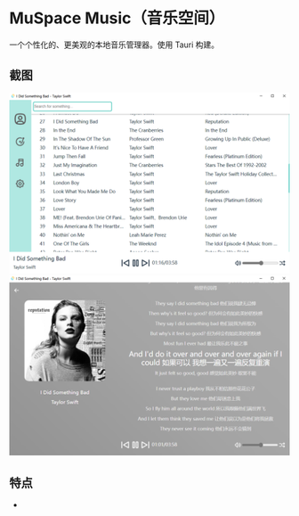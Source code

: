 # MuSpace Music（音乐空间）

一个个性化的、更美观的本地音乐管理器。使用 Tauri 构建。

## 截图
![img](./assets/1.png)
![img](./assets/2.png)
## 特点
- 

